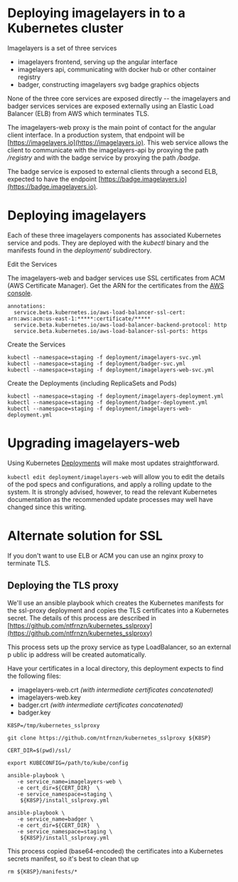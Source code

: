 # Deploying imagelayers in to a Kubernetes cluster
Imagelayers is a set of three services
- imagelayers frontend, serving up the angular interface
- imagelayers api, communicating with docker hub or other container registry
- badger, constructing imagelayers svg badge graphics objects

None of the three core services are exposed directly -- the imagelayers and
badger services services are exposed externally using an Elastic Load Balancer
(ELB) from AWS which terminates TLS.

The imagelayers-web proxy is the main point of contact for the
angular client interface.  In a production system, that  endpoint will be
[https://imagelayers.io](https://imagelayers.io).  This web service allows
the client to  communicate with the imagelayers-api by proxying the path
 _/registry_ and with  the badge service by proxying the path _/badge_.

The badge service is exposed to external clients through a second ELB,
expected to have the endpoint
[https://badge.imagelayers.io](https://badge.imagelayers.io).

# Deploying imagelayers
Each of these three imagelayers components has associated Kubernetes service
and pods. They are deployed with the _kubectl_ binary and the manifests found
in the _deployment/_ subdirectory.

Edit the Services

The imagelayers-web and badger services use SSL certificates from ACM
(AWS Certificate Manager). Get the ARN for the certificates from the
[AWS console](http://docs.aws.amazon.com/acm/latest/userguide/gs-acm-manage.html).

```
annotations:
  service.beta.kubernetes.io/aws-load-balancer-ssl-cert: arn:aws:acm:us-east-1:*****:certificate/*****
  service.beta.kubernetes.io/aws-load-balancer-backend-protocol: http
  service.beta.kubernetes.io/aws-load-balancer-ssl-ports: https
```

Create the Services
```
kubectl --namespace=staging -f deployment/imagelayers-svc.yml			
kubectl --namespace=staging -f deployment/badger-svc.yml			
kubectl --namespace=staging -f deployment/imagelayers-web-svc.yml
```

Create the Deployments (including ReplicaSets and Pods)
```
kubectl --namespace=staging -f deployment/imagelayers-deployment.yml		
kubectl --namespace=staging -f deployment/badger-deployment.yml		
kubectl --namespace=staging -f deployment/imagelayers-web-deployment.yml
```

# Upgrading imagelayers-web

Using Kubernetes [Deployments](http://kubernetes.io/docs/user-guide/deployments/)
will make most updates straightforward.

`kubectl edit deployment/imagelayers-web` will allow you to edit the details of
the pod specs and configurations, and apply a rolling update to the system.  It
is strongly advised, however, to read the relevant Kubernetes documentation as
the recommended update processes may well have changed since this writing.

# Alternate solution for SSL

If you don't want to use ELB or ACM you can use an nginx proxy to terminate TLS.

## Deploying the TLS proxy
We'll use an ansible playbook which creates the Kubernetes manifests for the
ssl-proxy deployment and copies the TLS certificates into a Kubernetes secret.
The details of this process are described in
[https://github.com/ntfrnzn/kubernetes_sslproxy](https://github.com/ntfrnzn/kubernetes_sslproxy)

This process sets up the proxy service as type LoadBalancer, so an external p
ublic ip address will be created automatically.

Have your certificates in a local directory, this deployment expects to find the
following files:
- imagelayers-web.crt _(with intermediate certificates concatenated)_
- imagelayers-web.key
- badger.crt _(with intermediate certificates concatenated)_
- badger.key

```
K8SP=/tmp/kubernetes_sslproxy

git clone https://github.com/ntfrnzn/kubernetes_sslproxy ${K8SP}

CERT_DIR=$(pwd)/ssl/

export KUBECONFIG=/path/to/kube/config

ansible-playbook \
   -e service_name=imagelayers-web \
   -e cert_dir=${CERT_DIR}  \
   -e service_namespace=staging \
    ${K8SP}/install_sslproxy.yml

ansible-playbook \
   -e service_name=badger \
   -e cert_dir=${CERT_DIR}  \
   -e service_namespace=staging \
    ${K8SP}/install_sslproxy.yml
```

This process copied (base64-encoded) the certificates into a Kubernetes secrets
manifest, so it's best to clean that up

```
rm ${K8SP}/manifests/*
```
